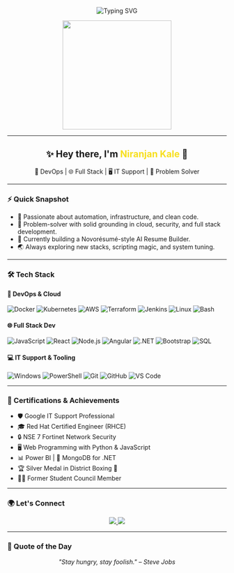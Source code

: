 <!-- Animated Typing Header -->
<p align="center">
  <img src="https://readme-typing-svg.demolab.com?font=Fira+Code&weight=500&size=24&pause=1000&color=F7DF1E&center=true&vCenter=true&width=600&lines=🚀+DevOps+Engineer;🌐+Full+Stack+Developer;🛠️+IT+Support+Specialist;🔥+Tech+Nerd+Always+Learning" alt="Typing SVG" />
</p>

<!-- Profile GIF -->
<p align="center">
  <img src="https://media.giphy.com/media/qgQUggAC3Pfv687qPC/giphy.gif" height="250" />
</p>

---

<h2 align="center">✨ Hey there, I'm <span style="color:#F7DF1E;">Niranjan Kale</span> 👋</h2>
<p align="center">
  💼 DevOps | 🌐 Full Stack | 🖥️ IT Support | 🧠 Problem Solver
</p>

---

### ⚡ Quick Snapshot
- 🎯 Passionate about automation, infrastructure, and clean code.
- 🧠 Problem-solver with solid grounding in cloud, security, and full stack development.
- 🚀 Currently building a Novorésumé-style AI Resume Builder.
- 🌏 Always exploring new stacks, scripting magic, and system tuning.

---

### 🛠️ Tech Stack

#### 🚀 DevOps & Cloud

![Docker](https://img.shields.io/badge/-Docker-0db7ed?logo=docker&logoColor=white&style=for-the-badge)
![Kubernetes](https://img.shields.io/badge/-Kubernetes-326ce5?logo=kubernetes&logoColor=white&style=for-the-badge)
![AWS](https://img.shields.io/badge/-AWS-232f3e?logo=amazonaws&logoColor=white&style=for-the-badge)
![Terraform](https://img.shields.io/badge/-Terraform-7b42bc?logo=terraform&logoColor=white&style=for-the-badge)
![Jenkins](https://img.shields.io/badge/-Jenkins-D24939?logo=jenkins&logoColor=white&style=for-the-badge)
![Linux](https://img.shields.io/badge/-Linux-FCC624?logo=linux&logoColor=black&style=for-the-badge)
![Bash](https://img.shields.io/badge/-Bash-4EAA25?logo=gnubash&logoColor=white&style=for-the-badge)

#### 🌐 Full Stack Dev

![JavaScript](https://img.shields.io/badge/-JavaScript-F7DF1E?logo=javascript&logoColor=black&style=for-the-badge)
![React](https://img.shields.io/badge/-React-61dafb?logo=react&logoColor=black&style=for-the-badge)
![Node.js](https://img.shields.io/badge/-Node.js-339933?logo=node.js&logoColor=white&style=for-the-badge)
![Angular](https://img.shields.io/badge/-Angular-DD0031?logo=angular&logoColor=white&style=for-the-badge)
![.NET](https://img.shields.io/badge/-.NET-512bd4?logo=dotnet&logoColor=white&style=for-the-badge)
![Bootstrap](https://img.shields.io/badge/-Bootstrap-7952B3?logo=bootstrap&logoColor=white&style=for-the-badge)
![SQL](https://img.shields.io/badge/-SQL-CC2927?logo=mysql&logoColor=white&style=for-the-badge)

#### 💻 IT Support & Tooling

![Windows](https://img.shields.io/badge/-Windows-0078d4?logo=windows&logoColor=white&style=for-the-badge)
![PowerShell](https://img.shields.io/badge/-PowerShell-5391FE?logo=powershell&logoColor=white&style=for-the-badge)
![Git](https://img.shields.io/badge/-Git-F05032?logo=git&logoColor=white&style=for-the-badge)
![GitHub](https://img.shields.io/badge/-GitHub-181717?logo=github&logoColor=white&style=for-the-badge)
![VS Code](https://img.shields.io/badge/-VS%20Code-007ACC?logo=visualstudiocode&logoColor=white&style=for-the-badge)

---

### 📜 Certifications & Achievements

- 🛡️ Google IT Support Professional
- 🎓 Red Hat Certified Engineer (RHCE)
- 🔒 NSE 7 Fortinet Network Security
- 🖥️ Web Programming with Python & JavaScript
- 📊 Power BI | 📁 MongoDB for .NET
- 🏆 Silver Medal in District Boxing 🥈  
- 👨‍💼 Former Student Council Member

---

### 🌍 Let's Connect

<p align="center">
  <a href="https://www.linkedin.com/in/niranjankale772577/" target="_blank">
    <img src="https://img.shields.io/badge/-LinkedIn-0A66C2?logo=linkedin&logoColor=white&style=for-the-badge" />
  </a>
  <a href="mailto:niranjank.sit.it@gmail.com">
    <img src="https://img.shields.io/badge/-Email-EA4335?logo=gmail&logoColor=white&style=for-the-badge" />
  </a>
</p>

---

### 💬 Quote of the Day

<p align="center"><i>"Stay hungry, stay foolish." – Steve Jobs</i></p>
